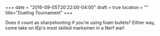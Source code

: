 +++
date = "2016-09-05T20:22:00-04:00"
draft = true
location = ""
title="Dueling Tournament"
+++

Does it count as sharpshooting if you're using foam bullets? Either way, come take on tEp's most skilled marksmen in a Nerf war!
